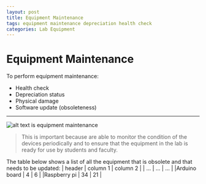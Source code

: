 ```yaml
---
layout: post
title: Equipment Maintenance
tags: equipment maintenance depreciation health check
categories: Lab Equipment
---
```


# Equipment Maintenance
To perform equipment maintenance:
- Health check
- Depreciation status
- Physical damage
- Software update (obsoleteness)

---------------------------------

![alt text is equipment maintenance](https://www.intelidev.ro/images/portfolio/maintenance/1.jpg)

> This is important because are able to monitor
> the condition of the devices periodically and to ensure
> that the equipment in the lab is ready for use by students
> and faculty. 

The table below shows a list of all the equipment that is obsolete and that needs to be updated:
| header | column 1 | column 2 | 
| ... | ... | ... |
|Arduino board | 4 | 6 |
|Raspberry pi | 34 | 21 |

